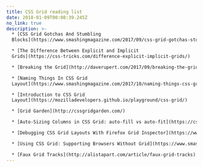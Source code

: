 ```yaml
---
title: CSS Grid reading list
date: 2018-01-09T00:08:39.245Z
no_link: true
description: >-
  * [CSS Grid Gotchas And Stumbling
  Blocks](https://www.smashingmagazine.com/2017/09/css-grid-gotchas-stumbling-blocks/)

  * [The Difference Between Explicit and Implicit
  Grids](https://css-tricks.com/difference-explicit-implicit-grids/)

  * [Breaking the Grid](http://daverupert.com/2017/09/breaking-the-grid/)

  * [Naming Things In CSS Grid
  Layout](https://www.smashingmagazine.com/2017/10/naming-things-css-grid-layout/)

  * [Introduction to CSS Grid
  Layout](https://mozilladevelopers.github.io/playground/css-grid/)

  * [Grid Garden](http://cssgridgarden.com/)

  * [Auto-Sizing Columns in CSS Grid: auto-fill vs auto-fit](https://css-tricks.com/auto-sizing-columns-css-grid-auto-fill-vs-auto-fit/)

  * [Debugging CSS Grid Layouts With Firefox Grid Inspector](https://www.smashingmagazine.com/2017/12/grid-inspector/)

  * [Using CSS Grid: Supporting Browsers Without Grid](https://www.smashingmagazine.com/2017/11/css-grid-supporting-browsers-without-grid/)

  * [Faux Grid Tracks](http://alistapart.com/article/faux-grid-tracks)
---
```

